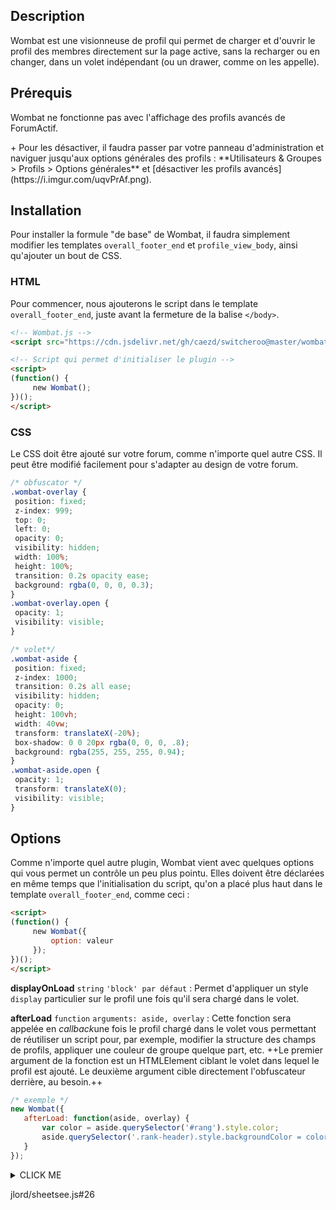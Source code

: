## Description

Wombat est une visionneuse de profil qui permet de charger et d'ouvrir le profil des membres directement sur la page active, sans la recharger ou en changer, dans un volet indépendant (ou un drawer, comme on les appelle).

## Prérequis
<p>Wombat ne fonctionne pas avec l'affichage des profils avancés de ForumActif.</p>
+ Pour les désactiver, il faudra passer par votre panneau d'administration et naviguer jusqu'aux options générales des profils : **Utilisateurs & Groupes > Profils > Options générales** et [désactiver les profils avancés](https://i.imgur.com/uqvPrAf.png).

## Installation
Pour installer la formule "de base" de Wombat, il faudra simplement modifier les templates ``overall_footer_end`` et ``profile_view_body``, ainsi qu'ajouter un bout de CSS.

### HTML
Pour commencer, nous ajouterons le script dans le template ``overall_footer_end``, juste avant la fermeture de la balise ``</body>``.
```html
<!-- Wombat.js -->
<script src="https://cdn.jsdelivr.net/gh/caezd/switcheroo@master/wombat.js"></script>

<!-- Script qui permet d'initialiser le plugin -->
<script>
(function() {
     new Wombat();
})();
</script>
```

### CSS
Le CSS doit être ajouté sur votre forum, comme n'importe quel autre CSS. Il peut être modifié facilement pour s'adapter au design de votre forum.

```css
/* obfuscator */
.wombat-overlay {
 position: fixed;
 z-index: 999;
 top: 0;
 left: 0;
 opacity: 0;
 visibility: hidden;
 width: 100%;
 height: 100%;
 transition: 0.2s opacity ease;
 background: rgba(0, 0, 0, 0.3);
}
.wombat-overlay.open {
 opacity: 1;
 visibility: visible;
}

/* volet*/
.wombat-aside {
 position: fixed;
 z-index: 1000;
 transition: 0.2s all ease;
 visibility: hidden;
 opacity: 0;
 height: 100vh;
 width: 40vw;
 transform: translateX(-20%);
 box-shadow: 0 0 20px rgba(0, 0, 0, .8);
 background: rgba(255, 255, 255, 0.94);
}
.wombat-aside.open {
 opacity: 1;
 transform: translateX(0);
 visibility: visible;
}
```

## Options
Comme n'importe quel autre plugin, Wombat vient avec quelques options qui vous permet un contrôle un peu plus pointu. Elles doivent être déclarées en même temps que l'initialisation du script, qu'on a placé plus haut dans le template ``overall_footer_end``, comme ceci :
```html
<script>
(function() {
     new Wombat({
         option: valeur
     });
})();
</script>
```


**displayOnLoad** ``string`` ``'block' par défaut``
: Permet d'appliquer un style ``display`` particulier sur le profil une fois qu'il sera chargé dans le volet.

**afterLoad** ``function`` ``arguments: aside, overlay``
: Cette fonction sera appelée en *callback*une fois le profil chargé dans le volet vous permettant de réutiliser un script pour, par exemple, modifier la structure des champs de profils, appliquer une couleur de groupe quelque part, etc. ++Le premier argument de la fonction est un HTMLElement ciblant le volet dans lequel le profil est ajouté. Le deuxième argument cible directement l'obfuscateur derrière, au besoin.++
  ```js
  /* exemple */
  new Wombat({
     afterLoad: function(aside, overlay) {
         var color = aside.querySelector('#rang').style.color;
         aside.querySelector('.rank-header).style.backgroundColor = color;
     }
  });
  ```

<details><summary>CLICK ME</summary>
<p>

#### We can hide anything, even code!

    ```ruby
      puts "Hello World"
    ```

</p>
</details>

jlord/sheetsee.js#26


